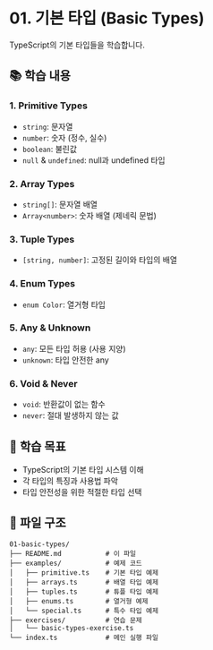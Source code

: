 # 01. 기본 타입 (Basic Types)

TypeScript의 기본 타입들을 학습합니다.

## 📚 학습 내용

### 1. Primitive Types
- `string`: 문자열
- `number`: 숫자 (정수, 실수)
- `boolean`: 불린값
- `null` & `undefined`: null과 undefined 타입

### 2. Array Types
- `string[]`: 문자열 배열
- `Array<number>`: 숫자 배열 (제네릭 문법)

### 3. Tuple Types
- `[string, number]`: 고정된 길이와 타입의 배열

### 4. Enum Types
- `enum Color`: 열거형 타입

### 5. Any & Unknown
- `any`: 모든 타입 허용 (사용 지양)
- `unknown`: 타입 안전한 any

### 6. Void & Never
- `void`: 반환값이 없는 함수
- `never`: 절대 발생하지 않는 값

## 🎯 학습 목표

- TypeScript의 기본 타입 시스템 이해
- 각 타입의 특징과 사용법 파악
- 타입 안전성을 위한 적절한 타입 선택

## 📁 파일 구조

```
01-basic-types/
├── README.md           # 이 파일
├── examples/           # 예제 코드
│   ├── primitive.ts    # 기본 타입 예제
│   ├── arrays.ts       # 배열 타입 예제
│   ├── tuples.ts       # 튜플 타입 예제
│   ├── enums.ts        # 열거형 예제
│   └── special.ts      # 특수 타입 예제
├── exercises/          # 연습 문제
│   └── basic-types-exercise.ts
└── index.ts            # 메인 실행 파일
```
